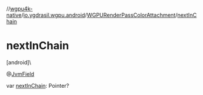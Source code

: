 //[wgpu4k-native](../../../index.md)/[io.ygdrasil.wgpu.android](../index.md)/[WGPURenderPassColorAttachment](index.md)/[nextInChain](next-in-chain.md)

# nextInChain

[android]\

@[JvmField](https://kotlinlang.org/api/core/kotlin-stdlib/kotlin.jvm/-jvm-field/index.html)

var [nextInChain](next-in-chain.md): Pointer?